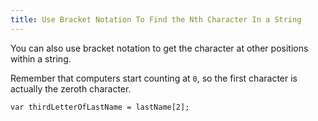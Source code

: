 ```yaml
---
title: Use Bracket Notation To Find the Nth Character In a String
---
```

You can also use bracket notation to get the character at other positions within a string.

Remember that computers start counting at `0`, so the first character is actually the zeroth character.

    var thirdLetterOfLastName = lastName[2];
